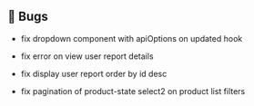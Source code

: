 ## 🐛 Bugs

- fix dropdown component with apiOptions on updated hook

- fix error on view user report details

- fix display user report order by id desc

- fix pagination of product-state select2 on product list filters